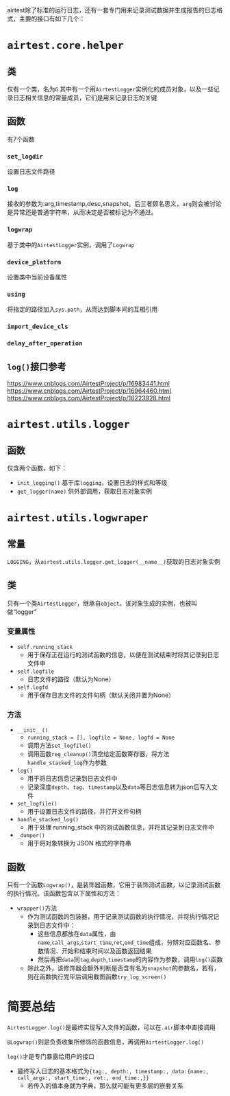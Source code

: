 airtest除了标准的运行日志，还有一套专门用来记录测试数据并生成报告的日志格式，主要的接口有如下几个：
# `airtest.core.helper`
## 类
仅有一个类，名为`G`
其中有一个用`AirtestLogger`实例化的成员对象，以及一些记录日志相关信息的常量成员，它们是用来记录日志的关键

## 函数
有7个函数
### `set_logdir`
设置日志文件路径
### `log`
接收的参数为:arg,timestamp,desc,snapshot。后三者顾名思义，`arg`则会被讨论是异常还是普通字符串，从而决定是否被标记为不通过。
### `logwrap`
基于类中的`AirtestLogger`实例，调用了`Logwrap`
### `device_platform`
设置类中当前设备属性
### `using`
将指定的路径加入`sys.path`，从而达到脚本间的互相引用
### `import_device_cls`
### `delay_after_operation`

## `log()`接口参考
https://www.cnblogs.com/AirtestProject/p/16983441.html
https://www.cnblogs.com/AirtestProject/p/16964460.html
https://www.cnblogs.com/AirtestProject/p/16223928.html

# `airtest.utils.logger`
## 函数
仅含两个函数，如下：
+ `init_logging()`
基于库`logging`，设置日志的样式和等级
+ `get_logger(name)`
供外部调用，获取日志对象实例

# `airtest.utils.logwraper`
## 常量
`LOGGING`，从`airtest.utils.logger.get_logger(__name__)`获取的日志对象实例

## 类
只有一个类`AirtestLogger`，继承自`object`。该对象生成的实例，也被叫做“logger”
### 变量属性
+ `self.running_stack`
  + 用于保存正在运行的测试函数的信息，以便在测试结束时将其记录到日志文件中
+ `self.logfile`
  + 日志文件的路径（默认为None）
+ `self.logfd`
  + 用于保存日志文件的文件句柄（默认关闭并置为None）
  
### 方法
+ `__init__()`
  + `running_stack = [], logfile = None, logfd = None`
  + 调用方法`set_logfile()`
  + 调用函数`reg_cleanup()`清空给定函数寄存器，将方法`handle_stacked_log`作为参数
+ `log()`
  + 用于将日志信息记录到日志文件中
  + 记录深度`depth`、`tag`、`timestamp`以及`data`等日志信息转为json后写入文件
+ `set_logfile()`
  + 用于设置日志文件的路径，并打开文件句柄
+ `handle_stacked_log()`
  + 用于处理 running_stack 中的测试函数信息，并将其记录到日志文件中
+ `_dumper()`
  + 用于将对象转换为 JSON 格式的字符串
## 函数
只有一个函数`Logwrap()`，是装饰器函数，它用于装饰测试函数，以记录测试函数的执行情况。该函数包含以下属性和方法：
+ `wrapper()`方法
  + 作为测试函数的包装器，用于记录测试函数的执行情况，并将执行情况记录到日志文件中：
    + 这些信息都放在`data`属性，由`name`,`call_args`,`start_time`,`ret`,`end_time`组成，分辨对应函数名、参数情况、开始和结束时间以及函数返回结果
    + 然后再把`data`同`tag`,`depth`,`timestamp`的内容作为参数，调用`log()`函数
  + 除此之外，该修饰器会额外判断是否含有名为`snapshot`的参数名，若有，则在函数执行完毕后调用截图函数`try_log_screen()`
# 简要总结
`AirtestLogger.log()`是最终实现写入文件的函数，可以在`.air`脚本中直接调用

`@Logwrap()`则是负责收集所修饰的函数信息，再调用`AirtestLogger.log()`

`log()`才是专门暴露给用户的接口

+ 最终写入日志的基本格式为`{tag:, depth:, timestamp:, data:{name:, call_args:, start_time:, ret:, end_time:,}}`
  + 若传入的值本身就为字典，那么就可能有更多层的嵌套关系
